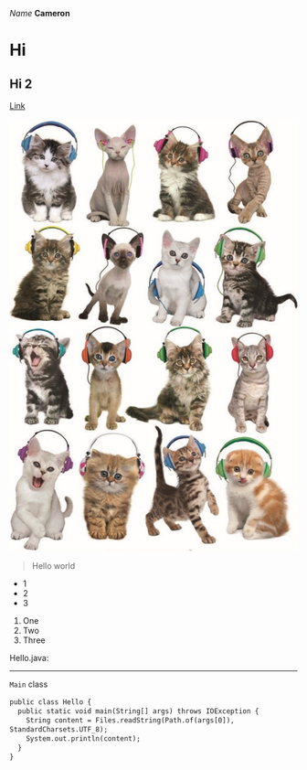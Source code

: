 *Name*
__Cameron__
# Hi
## Hi 2
[Link](https://ucsd-cse15l-s24.github.io/week1/index.html#lab-report-1---remote-access-and-filesystem-week-1)

![Image](dc1a7b120b1496b6badc84c874d61292.jpg)

> Hello world
* 1
* 2
* 3
1. One
2. Two
3. Three

Hello.java:

---
`Main` class
```
public class Hello {
  public static void main(String[] args) throws IOException {
    String content = Files.readString(Path.of(args[0]), StandardCharsets.UTF_8);    
    System.out.println(content);
  }
}
```
